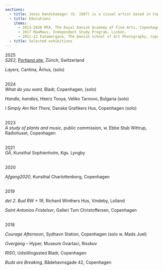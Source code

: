 ```yaml
---
sections:
  - title: Jonas Handskemager (b. 1987) is a visual artist based in Copenhagen.
  - title: Educations
    items:
      - 2013-2020 MFA, The Royal Danish Academy of Fine Arts, Copenhagen.
      - 2017 MauMaus, Independent Study Program, Lisbon.
      - 2011-12 Fatamorgana, The Danish school of Art Photography, Copenhagen.
  - title: Selected exhibitions
---
```

<p>2025<br><em>S2E2, </em><a href="http://Portland.site">Portland.site</a>, Zürich, Switzerland</p><p><em>Layers, </em>Cantina, Århus, (solo)</p><p><br>2024<br><em>What do you want, </em>Bladr, Copenhagen, (solo)</p><p><em>Handle, handles, </em>Heerz Tooya, Veliko Tarnovo, Bulgaria (solo)</p><p><em>I Simply Am Not There, </em>Danske Grafikers Hus, Copenhagen (solo)</p><p><br>2023<br><em>A study of plants and music,</em> public commission, w. Ebbe Stub Wittrup, Radiohuset, Copenhagen</p><p><br>2021<br><em>GÅ</em>, Kunsthal Sophienholm, Kgs. Lyngby</p><p><br>2020</p><p><em>Afgang2020</em>, Kunsthal Charlottenborg, Copenhagen</p><p><br>2019</p><p><em>det 2. Bud RW + 19</em>, Richard Winthers Hus, Vindeby, Lolland</p><p><em>Saint Antonios Fristelser</em>, Galleri Tom Christoffersen, Copenhagen</p><p><br>2018</p><p><em>Courage Afternoon</em>, Sydhavn Station, Copenhagen (solo w. Mads Juel)</p><p><em>Overgang</em> – Hyper, Museum Ovartaci, Risskov</p><p><em>RISO</em>, Udstillingssted Bladr, Copenhagen</p><p><em>Buds are Breaking</em>, Bådehavnsgade 42, Copenhagen</p>